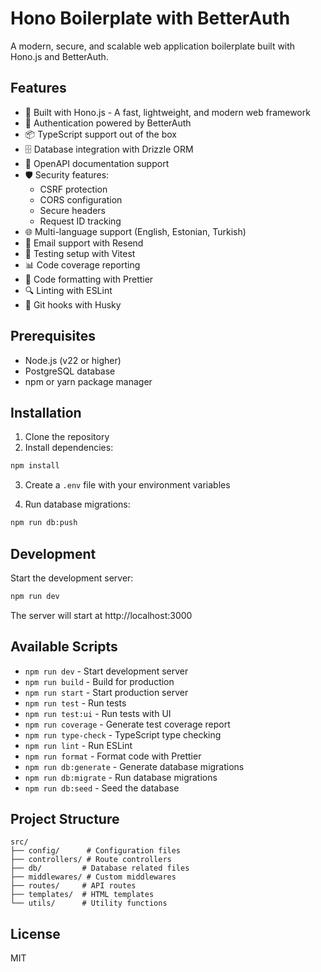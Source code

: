 # Hono Boilerplate with BetterAuth

A modern, secure, and scalable web application boilerplate built with Hono.js and BetterAuth.

## Features

- 🚀 Built with Hono.js - A fast, lightweight, and modern web framework
- 🔐 Authentication powered by BetterAuth
- 📦 TypeScript support out of the box
- 🗄️ Database integration with Drizzle ORM
- 📝 OpenAPI documentation support
- 🛡️ Security features:
  - CSRF protection
  - CORS configuration
  - Secure headers
  - Request ID tracking
- 🌐 Multi-language support (English, Estonian, Turkish)
- 📧 Email support with Resend
- 🧪 Testing setup with Vitest
- 📊 Code coverage reporting
- 🧹 Code formatting with Prettier
- 🔍 Linting with ESLint
- 🐶 Git hooks with Husky

## Prerequisites

- Node.js (v22 or higher)
- PostgreSQL database
- npm or yarn package manager

## Installation

1. Clone the repository
2. Install dependencies:

```bash
npm install
```

3. Create a `.env` file with your environment variables

4. Run database migrations:

```bash
npm run db:push
```

## Development

Start the development server:

```bash
npm run dev
```

The server will start at http://localhost:3000

## Available Scripts

- `npm run dev` - Start development server
- `npm run build` - Build for production
- `npm run start` - Start production server
- `npm run test` - Run tests
- `npm run test:ui` - Run tests with UI
- `npm run coverage` - Generate test coverage report
- `npm run type-check` - TypeScript type checking
- `npm run lint` - Run ESLint
- `npm run format` - Format code with Prettier
- `npm run db:generate` - Generate database migrations
- `npm run db:migrate` - Run database migrations
- `npm run db:seed` - Seed the database

## Project Structure

```
src/
├── config/      # Configuration files
├── controllers/ # Route controllers
├── db/         # Database related files
├── middlewares/ # Custom middlewares
├── routes/     # API routes
├── templates/  # HTML templates
└── utils/      # Utility functions
```

## License

MIT
